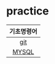 # practice

|기초명령어|
|:---:|
|[git](https://github.com/jsjune/basic/blob/master/git.md)|
|[MYSQL](https://github.com/jsjune/basic/blob/master/MYSQL.md)|
